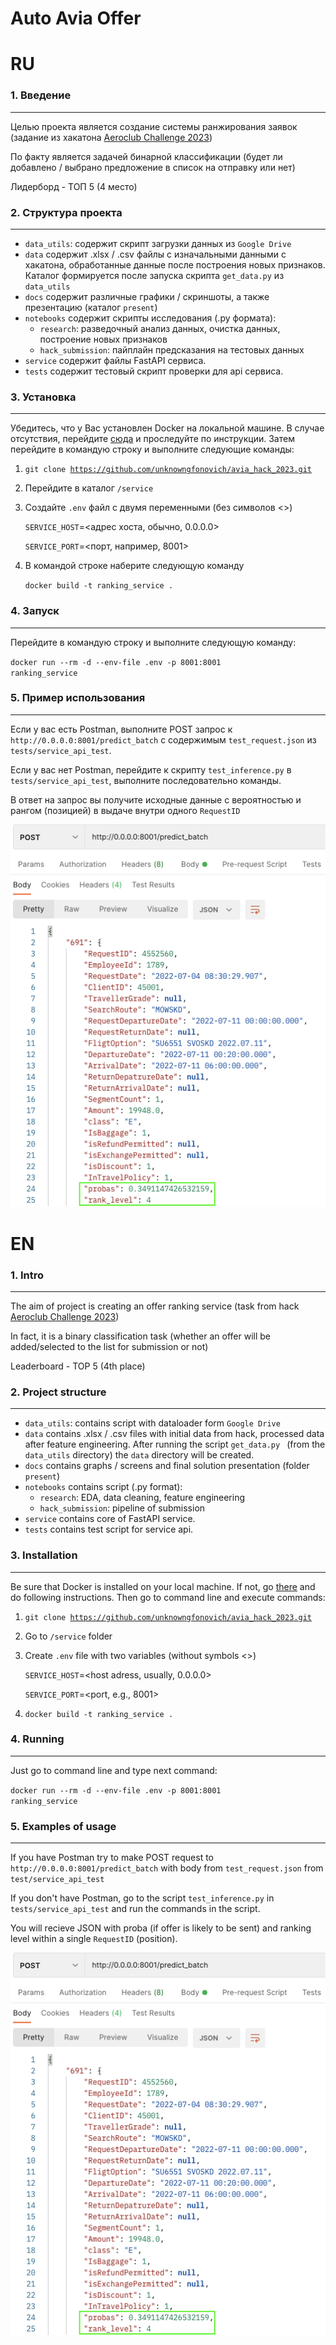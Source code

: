 # Auto Avia Offer


# RU

### 1. Введение
-----

Целью проекта является создание системы ранжирования заявок (задание из хакатона [Aeroclub
Challenge 2023](https://codenrock.com/contests/aeroclub-challenge-2023#/info))

По факту является задачей бинарной классификации (будет ли добавлено / выбрано предложение в список на отправку или нет)

Лидерборд - ТОП 5 (4 место)

### 2. Структура проекта
-----

- `data_utils`: содержит скрипт загрузки данных из `Google Drive`
- `data` содержит .xlsx / .csv файлы с изначальными данными с хакатона, обработанные данные после построения новых признаков. Каталог формируется после запуска скрипта `get_data.py` из `data_utils`
- `docs` содержит различные графики / скриншоты, а также презентацию (каталог `present`)
- `notebooks` содержит скрипты исследования (.py формата):
  - `research`: разведочный анализ данных, очистка данных, построение новых признаков
  - `hack_submission`: пайплайн предсказания на тестовых данных
- `service` содержит файлы FastAPI сервиса.
- `tests` содержит тестовый скрипт проверки для api сервиса.


### 3. Установка
-----

Убедитесь, что у Вас установлен Docker на локальной машине. В случае отсутствия, перейдите
[сюда](https://docs.docker.com/get-docker/) и проследуйте по инструкции.
Затем перейдите в командую строку и выполните следующие команды:

1. <code>git clone https://github.com/unknowngfonovich/avia_hack_2023.git</code>
2. Перейдите в каталог `/service`
3. Создайте `.env` файл с двумя переменными (без символов <>)

    `SERVICE_HOST`=<адрес хоста, обычно, 0.0.0.0>

    `SERVICE_PORT`=<порт, например, 8001>

4. В командой строке наберите следующую команду

   <code>docker build -t ranking_service .</code>

### 4. Запуск
-----

Перейдите в командую строку и выполните следующую команду:

<code>docker run --rm -d --env-file .env -p 8001:8001 ranking_service</code>


### 5. Пример использования
-----

Если у вас есть Postman, выполните POST запрос к `http://0.0.0.0:8001/predict_batch` с содержимым `test_request.json` из `tests/service_api_test`.

Ecли у вас нет Postman, перейдите к скрипту `test_inference.py` в `tests/service_api_test`,
выполните последовательно команды.

В ответ на запрос вы получите исходные данные с вероятностью и рангом (позицией) в выдаче внутри одного `RequestID`

![Пример ответа сервиса](docs/service/api_response.png)

# EN

### 1. Intro
-----

The aim of project is creating an offer ranking service (task from hack [Aeroclub
Challenge 2023](https://codenrock.com/contests/aeroclub-challenge-2023#/info))


In fact, it is a binary classification task (whether an offer will be added/selected to the list for submission or not)

Leaderboard - TOP 5 (4th place)

### 2. Project structure
-----

- `data_utils`: contains script with dataloader form `Google Drive`
- `data` contains .xlsx / .csv files with initial data from hack, processed data after feature engineering. After running the script `get_data.py ` (from the `data_utils` directory)
the `data` directory will be created.
- `docs` contains graphs / screens and final solution presentation (folder `present`)
- `notebooks` contains script (.py format):
  - `research`: EDA, data cleaning, feature engineering
  - `hack_submission`: pipeline of submission
- `service` contains core of FastAPI service.
- `tests` contains test script for service api.


### 3. Installation
-----

Be sure that Docker is installed on your local machine. If not, go [there](https://docs.docker.com/get-docker/) and do following instructions. Then go to command line and execute commands:

1. <code>git clone https://github.com/unknowngfonovich/avia_hack_2023.git</code>
2. Go to `/service` folder
3. Create `.env` file with two variables (without symbols <>)

    `SERVICE_HOST`=<host adress, usually, 0.0.0.0>

    `SERVICE_PORT`=<port, e.g., 8001>

4. <code>docker build -t ranking_service .</code>

### 4. Running
-----

Just go to command line and type next command:

<code>docker run --rm -d --env-file .env -p 8001:8001 ranking_service</code>


### 5. Examples of usage
-----

If you have Postman try to make POST request to `http://0.0.0.0:8001/predict_batch` with body from `test_request.json` from `test/service_api_test`

If you don't have Postman, go to the script `test_inference.py` in `tests/service_api_test` and run the commands in the script.

You will recieve JSON with proba (if offer is likely to be sent) and ranking level within a single `RequestID` (position).

![Example of service response](docs/service/api_response.png)
